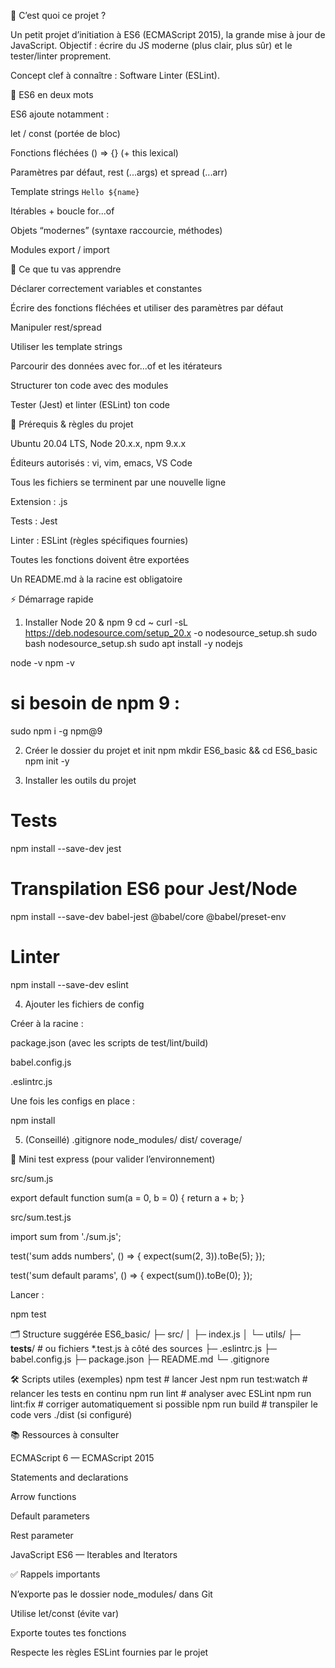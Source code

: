 🧭 C’est quoi ce projet ?

Un petit projet d’initiation à ES6 (ECMAScript 2015), la grande mise à jour de JavaScript.
Objectif : écrire du JS moderne (plus clair, plus sûr) et le tester/linter proprement.

Concept clef à connaître : Software Linter (ESLint).

🤔 ES6 en deux mots

ES6 ajoute notamment :

let / const (portée de bloc)

Fonctions fléchées () => {} (+ this lexical)

Paramètres par défaut, rest (...args) et spread (...arr)

Template strings `Hello ${name}`

Itérables + boucle for...of

Objets “modernes” (syntaxe raccourcie, méthodes)

Modules export / import

🎯 Ce que tu vas apprendre

Déclarer correctement variables et constantes

Écrire des fonctions fléchées et utiliser des paramètres par défaut

Manipuler rest/spread

Utiliser les template strings

Parcourir des données avec for...of et les itérateurs

Structurer ton code avec des modules

Tester (Jest) et linter (ESLint) ton code

🧱 Prérequis & règles du projet

Ubuntu 20.04 LTS, Node 20.x.x, npm 9.x.x

Éditeurs autorisés : vi, vim, emacs, VS Code

Tous les fichiers se terminent par une nouvelle ligne

Extension : .js

Tests : Jest

Linter : ESLint (règles spécifiques fournies)

Toutes les fonctions doivent être exportées

Un README.md à la racine est obligatoire

⚡️ Démarrage rapide
1) Installer Node 20 & npm 9
cd ~
curl -sL https://deb.nodesource.com/setup_20.x -o nodesource_setup.sh
sudo bash nodesource_setup.sh
sudo apt install -y nodejs

node -v
npm -v
# si besoin de npm 9 :
sudo npm i -g npm@9

2) Créer le dossier du projet et init npm
mkdir ES6_basic && cd ES6_basic
npm init -y

3) Installer les outils du projet
# Tests
npm install --save-dev jest
# Transpilation ES6 pour Jest/Node
npm install --save-dev babel-jest @babel/core @babel/preset-env
# Linter
npm install --save-dev eslint

4) Ajouter les fichiers de config

Créer à la racine :

package.json (avec les scripts de test/lint/build)

babel.config.js

.eslintrc.js

Une fois les configs en place :

npm install

5) (Conseillé) .gitignore
node_modules/
dist/
coverage/

🧪 Mini test express (pour valider l’environnement)

src/sum.js

export default function sum(a = 0, b = 0) {
  return a + b;
}


src/sum.test.js

import sum from './sum.js';

test('sum adds numbers', () => {
  expect(sum(2, 3)).toBe(5);
});

test('sum default params', () => {
  expect(sum()).toBe(0);
});


Lancer :

npm test

🗂️ Structure suggérée
ES6_basic/
├─ src/
│  ├─ index.js
│  └─ utils/
├─ __tests__/           # ou fichiers *.test.js à côté des sources
├─ .eslintrc.js
├─ babel.config.js
├─ package.json
├─ README.md
└─ .gitignore

🛠️ Scripts utiles (exemples)
npm test           # lancer Jest
npm run test:watch # relancer les tests en continu
npm run lint       # analyser avec ESLint
npm run lint:fix   # corriger automatiquement si possible
npm run build      # transpiler le code vers ./dist (si configuré)

📚 Ressources à consulter

ECMAScript 6 — ECMAScript 2015

Statements and declarations

Arrow functions

Default parameters

Rest parameter

JavaScript ES6 — Iterables and Iterators

✅ Rappels importants

N’exporte pas le dossier node_modules/ dans Git

Utilise let/const (évite var)

Exporte toutes tes fonctions

Respecte les règles ESLint fournies par le projet
